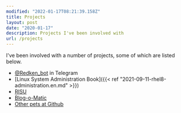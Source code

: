 ```yaml
---
modified: "2022-01-17T08:21:39.158Z"
title: Projects
layout: post
date: "2020-01-17"
description: Projects I've been involved with
url: /projects
---
```


I've been involved with a number of projects, some of which are listed below.

- [@Redken_bot](/redken) in Telegram
- [Linux System Administration Book]({{< ref "2021-09-11-rhel8-administration.en.md" >}})
- [RISU](https://risuorg.github.io)
- [Blog-o-Matic](https://github.com/iranzo/blog-o-matic)
- [Other pets at Github](https://github.com/iranzo)
